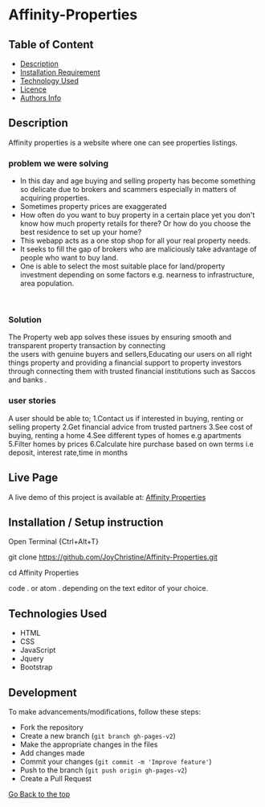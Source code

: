 # Affinity-Properties
## Table of Content

-   [Description](#description)
-   [Installation Requirement](#usage)
-   [Technology Used](#technologies)
-   [Licence](#licence)
-   [Authors Info](#authors-info)

## Description 
Affinity properties is a website where one can see properties listings. 
### problem we were solving

-  In this day and age buying and selling property has become something so delicate due to brokers and scammers especially in matters of acquiring properties.
-  Sometimes property prices are exaggerated 
-  How often do you want to buy property in a certain place yet you don't know how much property retails for there? Or how do you choose the best residence to set up your home? 
-  This webapp acts as a one stop shop for all your real property needs.
-  It seeks to fill the gap of brokers who are maliciously take advantage of people who want to buy land.
-  One is able to select the most suitable place for land/property  investment depending on some factors e.g. nearness to infrastructure, area population.
<br>

### Solution

The Property web app solves these issues by ensuring smooth and transparent property transaction by connecting  
the users with genuine buyers and sellers,Educating our users on all right things property and providing a financial 
support to property investors through connecting them with trusted financial  institutions such as Saccos and banks .

### user stories
A user should be able to;
1.Contact us if interested in buying, renting or selling property
2.Get financial advice from trusted partners
3.See cost of buying, renting a home
4.See different types of homes e.g apartments 
5.Filter homes by prices
6.Calculate hire purchase based on own terms i.e deposit, interest rate,time in months


 ## Live Page
A live demo of this project is available at: [Affinity Properties ](https://joychristine.github.io/Affinity-Properties/)

 ## Installation / Setup instruction
Open Terminal {Ctrl+Alt+T}

 git clone https://github.com/JoyChristine/Affinity-Properties.git

cd Affinity Properties

code . or atom . depending on the text editor of your choice.

 ## Technologies Used
* HTML
* CSS
* JavaScript
* Jquery
* Bootstrap

## Development

To make advancements/modifications, follow these steps:

- Fork the repository
- Create a new branch (`git branch gh-pages-v2`)
- Make the appropriate changes in the files
- Add changes made
- Commit your changes (`git commit -m 'Improve feature'`)
- Push to the branch (`git push origin gh-pages-v2`)
- Create a Pull Request



[Go Back to the top](#Affinity-Properties)
